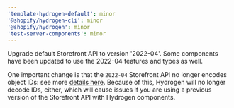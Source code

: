 ```yaml
---
'template-hydrogen-default': minor
'@shopify/hydrogen-cli': minor
'@shopify/hydrogen': minor
'test-server-components': minor
---
```


Upgrade default Storefront API to version '2022-04'. Some components have been updated to use the 2022-04 features and types as well.

One important change is that the `2022-04` Storefront API no longer encodes object IDs: see more [details here](https://shopify.dev/api/release-notes/2022-04#non-encoded-object-ids-in-the-graphql-storefront-api). Because of this, Hydrogen will no longer decode IDs, either, which will cause issues if you are using a previous version of the Storefront API with Hydrogen components.
